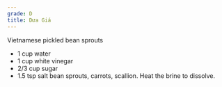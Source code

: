 ```yaml
---
grade: D
title: Dưa Giá
---
```

Vietnamese pickled bean sprouts

- 1 cup water
- 1 cup white vinegar
- 2/3 cup sugar
- 1.5 tsp salt
bean sprouts, carrots, scallion. Heat the brine to dissolve.